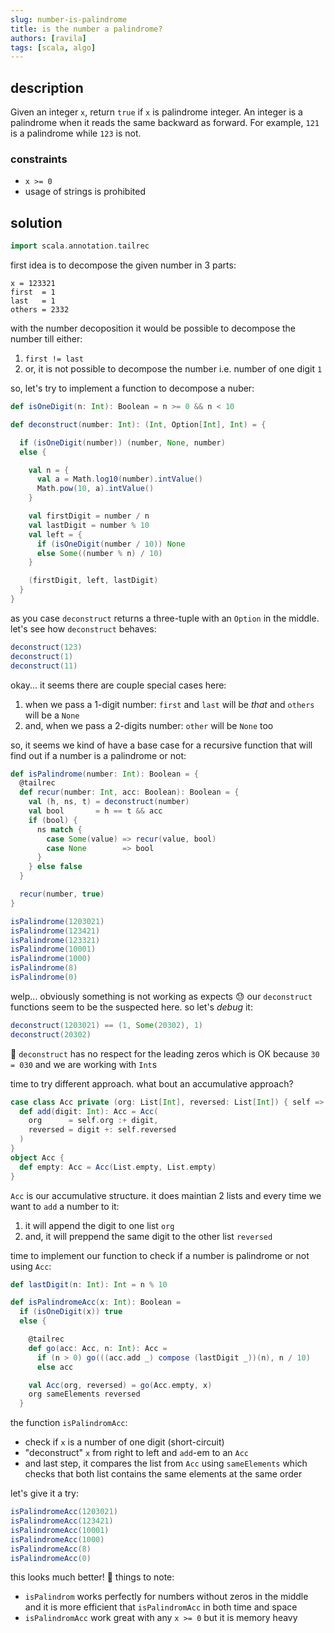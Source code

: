 ```yaml
---
slug: number-is-palindrome
title: is the number a palindrome?
authors: [ravila]
tags: [scala, algo]
---
```


## description

Given an integer `x`, return `true` if `x` is palindrome integer.
An integer is a palindrome when it reads the same backward as forward.
For example, `121` is a palindrome while `123` is not.

### constraints

- `x >= 0`
- usage of strings is prohibited

## solution

```scala mdoc:invisible
import scala.annotation.tailrec
```

first idea is to decompose the given number in 3 parts:

```
x = 123321
first  = 1
last   = 1
others = 2332
```

with the number decoposition it would be possible to decompose the number till either:

1. `first != last`
2. or, it is not possible to decompose the number i.e. number of one digit `1`

so, let's try to implement a function to decompose a nuber:

```scala mdoc
def isOneDigit(n: Int): Boolean = n >= 0 && n < 10

def deconstruct(number: Int): (Int, Option[Int], Int) = {

  if (isOneDigit(number)) (number, None, number)
  else {

    val n = {
      val a = Math.log10(number).intValue()
      Math.pow(10, a).intValue()
    }

    val firstDigit = number / n
    val lastDigit = number % 10
    val left = {
      if (isOneDigit(number / 10)) None
      else Some((number % n) / 10)
    }

    (firstDigit, left, lastDigit)
  }
}
```

as you case `deconstruct` returns a three-tuple with an `Option` in the middle.
let's see how `deconstruct` behaves:

```scala mdoc
deconstruct(123)
deconstruct(1)
deconstruct(11)
```

okay... it seems there are couple special cases here:

1. when we pass a 1-digit number: `first` and `last` will be _that_ and `others` will be a `None` 
2. and, when we pass a 2-digits number: `other` will be `None` too

so, it seems we kind of have a base case for a recursive function that will find out
if a number is a palindrome or not:

```scala mdoc
def isPalindrome(number: Int): Boolean = {
  @tailrec
  def recur(number: Int, acc: Boolean): Boolean = {
    val (h, ns, t) = deconstruct(number)
    val bool       = h == t && acc
    if (bool) {
      ns match {
        case Some(value) => recur(value, bool)
        case None        => bool
      }
    } else false
  }

  recur(number, true)
}

isPalindrome(1203021)
isPalindrome(123421)
isPalindrome(123321)
isPalindrome(10001)
isPalindrome(1000)
isPalindrome(8)
isPalindrome(0)
```

welp... obviously something is not working as expects 😓
our `deconstruct` functions seem to be the suspected here.
so let's _debug_ it:

```scala mdoc
deconstruct(1203021) == (1, Some(20302), 1)
deconstruct(20302)
```

🤡 `deconstruct` has no respect for the leading zeros which is OK because `30 = 030` and we are working with `Int`s

time to try different approach. what bout an accumulative approach?

```scala mdoc
case class Acc private (org: List[Int], reversed: List[Int]) { self =>
  def add(digit: Int): Acc = Acc(
    org      = self.org :+ digit,
    reversed = digit +: self.reversed
  )
}
object Acc {
  def empty: Acc = Acc(List.empty, List.empty)
}
```

`Acc` is our accumulative structure. it does maintian 2 lists 
and every time we want to `add` a number to it:

1. it will append the digit to one list `org`
2. and, it will preppend the same digit to the other list `reversed`

time to implement our function to check if a number is palindrome or not
using `Acc`:

```scala mdoc
def lastDigit(n: Int): Int = n % 10

def isPalindromeAcc(x: Int): Boolean =
  if (isOneDigit(x)) true
  else {

    @tailrec
    def go(acc: Acc, n: Int): Acc =
      if (n > 0) go(((acc.add _) compose (lastDigit _))(n), n / 10)
      else acc

    val Acc(org, reversed) = go(Acc.empty, x)
    org sameElements reversed
  }
```

the function `isPalindromAcc`:

- check if `x` is a number of one digit (short-circuit)
- "deconstruct" `x` from right to left and `add`-em to an `Acc`
- and last step, it compares the list from `Acc` using `sameElements`
  which checks that both list contains the same elements at the same order

let's give it a try:

```scala mdoc
isPalindromeAcc(1203021)
isPalindromeAcc(123421)
isPalindromeAcc(10001)
isPalindromeAcc(1000)
isPalindromeAcc(8)
isPalindromeAcc(0)
```

this looks much better! 🥳 things to note:

- `isPalindrom` works perfectly for numbers without zeros in the middle and it is more efficient that `isPalindromAcc` in both time and space
- `isPalindromAcc` work great with any `x >= 0` but it is memory heavy
